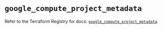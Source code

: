# `google_compute_project_metadata`

Refer to the Terraform Registry for docs: [`google_compute_project_metadata`](https://registry.terraform.io/providers/hashicorp/google/5.39.0/docs/resources/compute_project_metadata).
